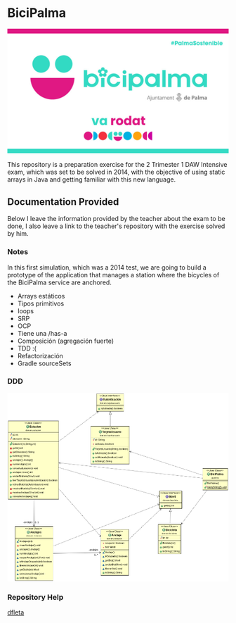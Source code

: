 # BiciPalma

![BiciPalma](./docs/bicipalma_img.jpg)

This repository is a preparation exercise for the 2 Trimester 1 DAW Intensive exam, which was set to be solved in 2014, with the objective of using static arrays in Java and getting familiar with this new language. 


## Documentation Provided

Below I leave the information provided by the teacher about the exam to be done, I also leave a link to the teacher's repository with the exercise solved by him.


### Notes

In this first simulation, which was a 2014 test, we are going to build a prototype of the application that manages a station where the bicycles of the BiciPalma service are anchored. 

* Arrays estáticos
* Tipos primitivos
* loops
* SRP
* OCP
* Tiene una /has-a
* Composición (agregación fuerte)
* TDD :(
* Refactorización
* Gradle sourceSets

### DDD

![UML](./docs/diagrama_clases_UML.png)


### Repository Help

[dfleta](https://github.com/dfleta/bicipalma-streams-jacoco)
